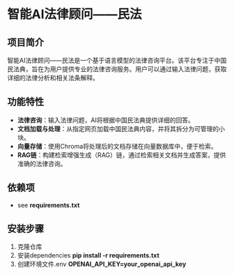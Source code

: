 # 智能AI法律顾问——民法

## 项目简介
智能AI法律顾问——民法是一个基于语言模型的法律咨询平台。该平台专注于中国民法典，旨在为用户提供专业的法律咨询服务。用户可以通过输入法律问题，获取详细的法律分析和相关法条解释。

## 功能特性
- **法律咨询**：输入法律问题，AI将根据中国民法典提供详细的回答。
- **文档加载与处理**：从指定网页加载中国民法典内容，并将其拆分为可管理的小块。
- **向量存储**：使用Chroma将处理后的文档存储在向量数据库中，便于检索。
- **RAG链**：构建检索增强生成（RAG）链，通过检索相关文档并生成答案，提供准确的法律咨询。

## 依赖项
- see **requirements.txt**

## 安装步骤
1. 克隆仓库
2. 安装dependencies 
**pip install -r requirements.txt**
3. 创建环境文件.env 
**OPENAI_API_KEY=your_openai_api_key**
